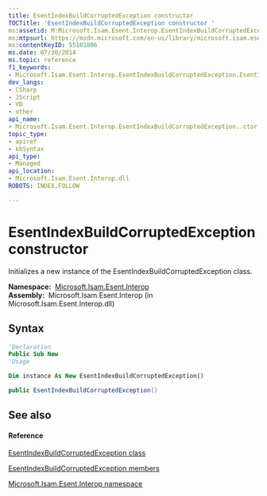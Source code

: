 ```yaml
---
title: EsentIndexBuildCorruptedException constructor 
TOCTitle: 'EsentIndexBuildCorruptedException constructor '
ms:assetid: M:Microsoft.Isam.Esent.Interop.EsentIndexBuildCorruptedException.#ctor
ms:mtpsurl: https://msdn.microsoft.com/en-us/library/microsoft.isam.esent.interop.esentindexbuildcorruptedexception.esentindexbuildcorruptedexception(v=EXCHG.10)
ms:contentKeyID: 55101806
ms.date: 07/30/2014
ms.topic: reference
f1_keywords:
- Microsoft.Isam.Esent.Interop.EsentIndexBuildCorruptedException.EsentIndexBuildCorruptedException
dev_langs:
- CSharp
- JScript
- VB
- other
api_name: 
- Microsoft.Isam.Esent.Interop.EsentIndexBuildCorruptedException..ctor
topic_type: 
- apiref
- kbSyntax
api_type: 
- Managed
api_location: 
- Microsoft.Isam.Esent.Interop.dll
ROBOTS: INDEX,FOLLOW

---
```


# EsentIndexBuildCorruptedException constructor

Initializes a new instance of the EsentIndexBuildCorruptedException class.

**Namespace:**  [Microsoft.Isam.Esent.Interop](hh596136\(v=exchg.10\).md)  
**Assembly:**  Microsoft.Isam.Esent.Interop (in Microsoft.Isam.Esent.Interop.dll)

## Syntax

``` vb
'Declaration
Public Sub New
'Usage

Dim instance As New EsentIndexBuildCorruptedException()
```

``` csharp
public EsentIndexBuildCorruptedException()
```

## See also

#### Reference

[EsentIndexBuildCorruptedException class](dn350493\(v=exchg.10\).md)

[EsentIndexBuildCorruptedException members](dn350432\(v=exchg.10\).md)

[Microsoft.Isam.Esent.Interop namespace](hh596136\(v=exchg.10\).md)

